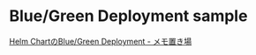 # Blue/Green Deployment sample

[Helm ChartのBlue/Green Deployment - メモ置き場](https://scrapbox.io/tkms0106/Helm_Chart%E3%81%AEBlue%2FGreen_Deployment)
